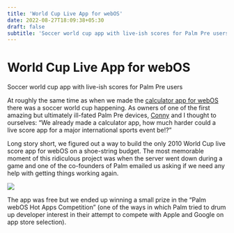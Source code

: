 ```yaml
---
title: 'World Cup Live App for webOS'
date: 2022-08-27T18:09:38+05:30
draft: false
subtitle: 'Soccer world cup app with live-ish scores for Palm Pre users'
---
```


# World Cup Live App for webOS

Soccer world cup app with live-ish scores for Palm Pre users

At roughly the same time as when we made the [calculator app for webOS](../calculatorswebos) there was a soccer world cup happening.
As owners of one of the first amazing but ultimately ill-fated Palm Pre devices, [Conny](http://www.corneliascheitz.com) and I thought to ourselves:
“We already made a calculator app, how much harder could a live score app for a major international sports event be!?”

Long story short, we figured out a way to build the only 2010 World Cup live score app for webOS on a shoe-string budget.
The most memorable moment of this ridiculous project was when the server went down during a game and one of the co-founders of Palm emailed us asking if we need any help with getting things working again.

![](../../photos/worldcuplivewebos/worldcupmanager.png)

The app was free but we ended up winning a small prize in the “Palm webOS Hot Apps Competition”
(one of the ways in which Palm tried to drum up developer interest in their attempt to compete with Apple and Google on app store selection).
